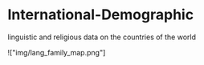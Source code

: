 # International-Demographic
linguistic and religious data on the countries of the world

!["img/lang_family_map.png"]
